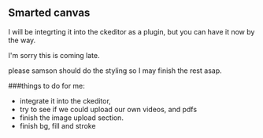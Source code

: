 ## Smarted canvas

I will be integrting it into the ckeditor as a plugin, but you can have it now by the way.

I'm sorry this is coming late.

please samson should do the styling so I may finish the rest asap.

###things to do for me:
* integrate it into the ckeditor,
* try to see if we could upload our own videos, and pdfs
* finish the image upload section.
* finish bg, fill and stroke